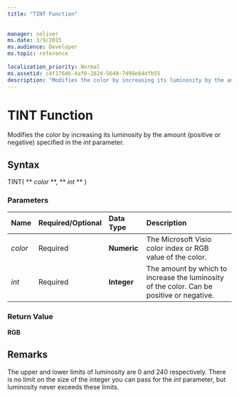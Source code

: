 ```yaml
---
title: "TINT Function"
 
 
manager: soliver
ms.date: 3/9/2015
ms.audience: Developer
ms.topic: reference
 
localization_priority: Normal
ms.assetid: c4f176d6-4af0-282d-5640-7d98e84dfb55
description: "Modifies the color by increasing its luminosity by the amount (positive or negative) specified in the int parameter."
---
```


# TINT Function

Modifies the color by increasing its luminosity by the amount (positive or negative) specified in the  _int_ parameter. 
  
## Syntax

TINT( ** *color* **, ** *int* ** ) 
  
### Parameters

|**Name**|**Required/Optional**|**Data Type**|**Description**|
|:-----|:-----|:-----|:-----|
| _color_ <br/> |Required  <br/> |**Numeric** <br/> |The Microsoft Visio color index or RGB value of the color.  <br/> |
| _int_ <br/> |Required  <br/> |**Integer** <br/> |The amount by which to increase the luminosity of the color. Can be positive or negative.  <br/> |
   
### Return Value

 **RGB**
  
## Remarks

The upper and lower limits of luminosity are 0 and 240 respectively. There is no limit on the size of the integer you can pass for the  _int_ parameter, but luminosity never exceeds these limits. 
  


